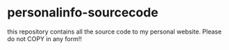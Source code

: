 # personalinfo-sourcecode

this repository contains all the source code to my personal website. Please do not COPY in any form!!
